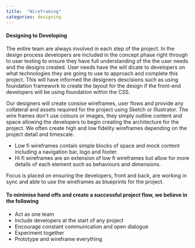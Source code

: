 ```yaml
---
title:  "Wireframing"
categories: designing
---
```


<h4>Designing to Developing</h4>

The entire team are always involved in each step of the project. In the design process developers are included in the concept phase right through to user testing to ensure they have full understanding of the the user needs and the designs created. User needs have the will dicate to developers on what technologies they are going to use to approach and complete this project. This will have informed the designers descisions such as using foundation framework to create the layout for the design if the front-end developers will be using foundation within the CSS. 

Our designers will create consise wireframes, user flows and provide any collateral and assets required for the project using Sketch or Illustrator. The wire frames don't use colours or images, they simply outline content and space allowing the developers to begin creating the architecture for the project. We often create high and low fidelity wireframes depending on the project detail and timescale. 

- Low fi wireframes contain simple blocks of space and mock content including a navigation bar, logo and footer.
- Hi fi wireframes are an extension of low fi wireframes but allow for more details of each element such as behaviours and dimensions.

Focus is placed on ensuring the developers, front and back, are working in sync and able to use the wireframes as blueprints for the project.

<h4>To minimise hand offs and create a successful project flow, we believe in the following</h4> 

- Act as one team
- Include developers at the start of any project
- Encourage constant communication and open dialogue
- Experiment together
- Prototype and wireframe everything 

